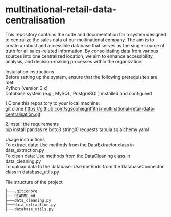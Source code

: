 # multinational-retail-data-centralisation


This repository contains the code and documentation for a system designed to centralize the sales data of our multinational company. The aim is to create a robust and accessible database that serves as the single source of truth for all sales-related information. By consolidating data from various sources into one centralized location, we aim to enhance accessibility, analysis, and decision-making processes within the organization.


Installation instructions <br />
Before setting up the system, ensure that the following prerequisites are met: <br />
Python (version 3.x) <br />
Database system (e.g., MySQL, PostgreSQL) installed and configured <br />


1.Clone this repository to your local machine: <br />
git clone https://github.com/sgsophiegriffiths/multinational-retail-data-centralisation.git

2.Install the requirements <br />
pip install pandas re boto3 stringI0 requests tabula sqlalchemy yaml

Usage instructions <br />
To extract data: Use methods from the DataExtractor class in data_extraction.py <br />
To clean data: Use methods from the DataCleaning class in data_cleaning.py <br />
To upload data to the database: Use methods from the DatabaseConnector class in database_utils.py <br />


File structure of the project <br />
```
├───.gitignore
├───README.md
├───data_cleaning.py
├───data_extraction.py
├───database_utils.py
```

